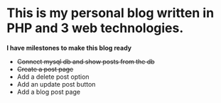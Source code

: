 # This is my personal blog written in PHP and 3 web technologies.

**I have milestones to make this blog ready**

* <del> Connect mysql db and show posts from the db </db>
* <del> Create a post page </del>
* Add a delete post option
* Add an update post button
* Add a blog post page 